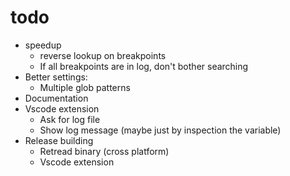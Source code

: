 # todo

- speedup
  - reverse lookup on breakpoints
  - If all breakpoints are in log, don't bother searching
- Better settings:
  - Multiple glob patterns
- Documentation
- Vscode extension
  - Ask for log file
  - Show log message (maybe just by inspection the variable)
- Release building
  - Retread binary (cross platform)
  - Vscode extension